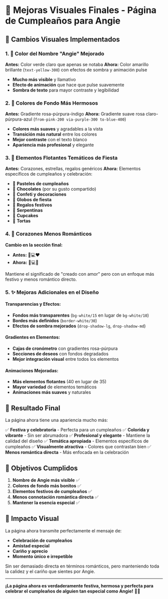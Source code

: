 # 🎨 Mejoras Visuales Finales - Página de Cumpleaños para Angie

## 🌟 Cambios Visuales Implementados

### 1. 🎯 Color del Nombre "Angie" Mejorado
**Antes:** Color verde claro que apenas se notaba
**Ahora:** Color amarillo brillante (`text-yellow-300`) con efectos de sombra y animación pulse

- **Mucho más visible** y llamativo
- **Efecto de animación** que hace que pulse suavemente
- **Sombra de texto** para mayor contraste y legibilidad

### 2. 🎨 Colores de Fondo Más Hermosos
**Antes:** Gradiente rosa-púrpura-índigo
**Ahora:** Gradiente suave rosa claro-púrpura-azul (`from-pink-200 via-purple-300 to-blue-400`)

- **Colores más suaves** y agradables a la vista
- **Transición más natural** entre los colores
- **Mejor contraste** con el texto blanco
- **Apariencia más profesional** y elegante

### 3. 🎉 Elementos Flotantes Temáticos de Fiesta
**Antes:** Corazones, estrellas, regalos genéricos
**Ahora:** Elementos específicos de cumpleaños y celebración:

- 🎂 **Pasteles de cumpleaños**
- 🍫 **Chocolates** (por su gusto compartido)
- 🎉 **Confeti y decoraciones**
- 🎈 **Globos de fiesta**
- 🎁 **Regalos festivos**
- 🎊 **Serpentinas**
- 🧁 **Cupcakes**
- 🍰 **Tortas**

### 4. 💖 Corazones Menos Románticos
**Cambio en la sección final:**
- **Antes:** 🎨💻❤️
- **Ahora:** 🎨💻🎉

Mantiene el significado de "creado con amor" pero con un enfoque más festivo y menos romántico directo.

### 5. ✨ Mejoras Adicionales en el Diseño

#### Transparencias y Efectos:
- **Fondos más transparentes** (`bg-white/15` en lugar de `bg-white/10`)
- **Bordes más definidos** (`border-white/30`)
- **Efectos de sombra mejorados** (`drop-shadow-lg`, `drop-shadow-md`)

#### Gradientes en Elementos:
- **Cajas de cronómetro** con gradientes rosa-púrpura
- **Secciones de deseos** con fondos degradados
- **Mejor integración visual** entre todos los elementos

#### Animaciones Mejoradas:
- **Más elementos flotantes** (40 en lugar de 35)
- **Mayor variedad** de elementos temáticos
- **Animaciones más suaves** y naturales

## 🎊 Resultado Final

La página ahora tiene una apariencia mucho más:

✅ **Festiva y celebratoria** - Perfecta para un cumpleaños
✅ **Colorida y vibrante** - Sin ser abrumadora
✅ **Profesional y elegante** - Mantiene la calidad del diseño
✅ **Temática apropiada** - Elementos específicos de cumpleaños
✅ **Visualmente atractiva** - Colores que contrastan bien
✅ **Menos romántica directa** - Más enfocada en la celebración

## 🎯 Objetivos Cumplidos

1. **Nombre de Angie más visible** ✅
2. **Colores de fondo más bonitos** ✅
3. **Elementos festivos de cumpleaños** ✅
4. **Menos connotación romántica directa** ✅
5. **Mantener la esencia especial** ✅

## 🌈 Impacto Visual

La página ahora transmite perfectamente el mensaje de:
- **Celebración de cumpleaños**
- **Amistad especial**
- **Cariño y aprecio**
- **Momento único e irrepetible**

Sin ser demasiado directa en términos románticos, pero manteniendo toda la calidez y el cariño que sientes por Angie.

---

**¡La página ahora es verdaderamente festiva, hermosa y perfecta para celebrar el cumpleaños de alguien tan especial como Angie!** 🎉✨

